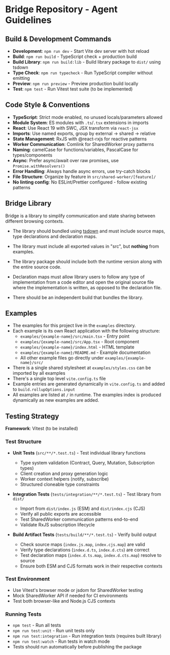 # Bridge Repository - Agent Guidelines

## Build & Development Commands

- **Development**: `npm run dev` - Start Vite dev server with hot reload
- **Build**: `npm run build` - TypeScript check + production build
- **Build Library**: `npm run build:lib` - Build library package to `dist/` using tsdown
- **Type Check**: `npm run typecheck` - Run TypeScript compiler without emitting
- **Preview**: `npm run preview` - Preview production build locally
- **Test**: `npm test` - Run Vitest test suite (to be implemented)

## Code Style & Conventions

- **TypeScript**: Strict mode enabled, no unused locals/parameters allowed
- **Module System**: ES modules with `.ts`/`.tsx` extensions in imports
- **React**: Use React 19 with SWC, JSX transform via `react-jsx`
- **Imports**: Use named exports, group by external → shared → relative
- **State Management**: RxJS with @react-rxjs for reactive patterns
- **Worker Communication**: Comlink for SharedWorker proxy patterns
- **Naming**: camelCase for functions/variables, PascalCase for types/components
- **Async**: Prefer async/await over raw promises, use `Promise.withResolvers()`
- **Error Handling**: Always handle async errors, use try-catch blocks
- **File Structure**: Organize by feature in `src/shared-worker/[feature]/`
- **No linting config**: No ESLint/Prettier configured - follow existing patterns

## Bridge Library

Bridge is a library to simplify communication and state sharing between different browsing contexts.

- The library should bundled using [tsdown](https://tsdown.dev/) and must include source maps, type declarations and declaration maps.

- The library must include all exported values in "src", but **nothing** from examples.

- The library package should include both the runtime version along with the entire source code.

- Declaration maps must allow library users to follow any type of implementation from a code editor and open the original source file where the implementation is written, as opposed to the declaration file.

- There should be an independent build that bundles the library.

## Examples

- The examples for this project live in the `examples` directory.
- Each example is its own React application with the following structure:
  - `examples/{example-name}/src/main.tsx` - Entry point
  - `examples/{example-name}/src/App.tsx` - Root component
  - `examples/{example-name}/index.html` - HTML template
  - `examples/{example-name}/README.md` - Example documentation
  - All other example files go directly under `examples/{example-name}/src/`
- There is a single shared stylesheet at `examples/styles.css` can be imported by all examples
- There's a single top level `vite.config.ts` file
- Example entries are generated dynamically in `vite.config.ts` and added to `build.rollupOptions.input`
- All examples are listed at `/` in runtime. The examples index is produced dynamically as new examples are added.

## Testing Strategy

**Framework**: Vitest (to be installed)

### Test Structure

- **Unit Tests** (`src/**/*.test.ts`) - Test individual library functions
  - Type system validation (Contract, Query, Mutation, Subscription types)
  - Client creation and proxy generation logic
  - Worker context helpers (notify, subscribe)
  - Structured cloneable type constraints

- **Integration Tests** (`tests/integration/**/*.test.ts`) - Test library from `dist/`
  - Import from `dist/index.js` (ESM) and `dist/index.cjs` (CJS)
  - Verify all public exports are accessible
  - Test SharedWorker communication patterns end-to-end
  - Validate RxJS subscription lifecycle

- **Build Artifact Tests** (`tests/build/**/*.test.ts`) - Verify build output
  - Check source maps (`index.js.map`, `index.cjs.map`) are valid
  - Verify type declarations (`index.d.ts`, `index.d.cts`) are correct
  - Test declaration maps (`index.d.ts.map`, `index.d.cts.map`) resolve to source
  - Ensure both ESM and CJS formats work in their respective contexts

### Test Environment

- Use Vitest's browser mode or jsdom for SharedWorker testing
- Mock SharedWorker API if needed for CI environments
- Test both browser-like and Node.js CJS contexts

### Running Tests

- `npm test` - Run all tests
- `npm run test:unit` - Run unit tests only
- `npm run test:integration` - Run integration tests (requires built library)
- `npm run test:watch` - Run tests in watch mode
- Tests should run automatically before publishing the package
